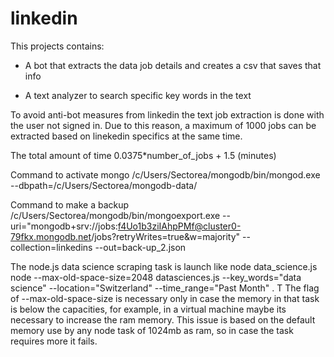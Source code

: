 # linkedin

This projects contains:

- A bot that extracts the data job details and creates a csv that saves that info

- A text analyzer to search specific key words in the text

To avoid anti-bot measures from linkedin the text job extraction is done with the user not signed in.
Due to this reason, a maximum of 1000 jobs can be extracted based on linekedin specifics at the same
time. 

The total amount of time 0.0375*number_of_jobs + 1.5  (minutes)

Command to activate mongo /c/Users/Sectorea/mongodb/bin/mongod.exe --dbpath=/c/Users/Sectorea/mongodb-data/

Command to make a backup /c/Users/Sectorea/mongodb/bin/mongoexport.exe --uri="mongodb+srv://jobs:f4Uo1b3ziIAhpPMf@cluster0-79fkx.mongodb.net/jobs?retryWrites=true&w=majority"  --collection=linkedins  --out=back-up_2.json 

The node.js data science scraping task is launch like 
node data_science.js node --max-old-space-size=2048 datasciences.js --key_words="data science" --location="Switzerland" --time_range="Past Month" . T
The flag of --max-old-space-size is necessary only in case the memory in that task is below the capacities, for example, in a virtual machine maybe its necessary to increase the ram memory. This issue is based on the default memory use by any node task of 1024mb as ram, so in case the task requires more it fails. 
